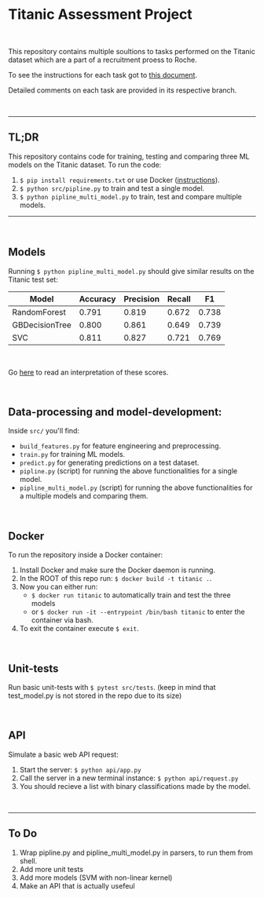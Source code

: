 # Titanic Assessment Project

<br/>

This repository contains multiple soultions to tasks performed on the Titanic dataset which are a part of a recruitment proess to Roche.

To see the instructions for each task got to [this document](docs/TASKS.md).

Detailed comments on each task are provided in its respective branch.

<br/>

----------------
## TL;DR
This repository contains code for training, testing and comparing three ML models on the Titanic dataset. 
To run the code:
1. `$ pip install requirements.txt` or use Docker ([instructions](#Docker)).
2. `$ python src/pipline.py` to train and test a single model.
3. `$ python pipline_multi_model.py` to train, test and compare multiple models.
----------------

<br/>

## Models
Running `$ python pipline_multi_model.py` should give similar results on the Titanic test set:

| Model          | Accuracy | Precision | Recall |   F1  |
|----------------|----------|-----------|--------|-------|
| RandomForest   | 0.791    | 0.819     | 0.672  | 0.738 |
| GBDecisionTree | 0.800    | 0.861     | 0.649  | 0.739 |
| SVC            | 0.811    | 0.827     | 0.721  | 0.769 |

<br/>

Go [here](/docs/MODELS.md) to read an interpretation of these scores.

<br/>

## Data-processing and model-development:
Inside `src/` you'll find:

* `build_features.py` for feature engineering and preprocessing.
* `train.py` for training ML models.
* `predict.py` for generating predictions on a test dataset.
* `pipline.py` (script) for running the above functionalities for a single model.
* `pipline_multi_model.py` (script) for running the above functionalities for a multiple models and comparing them.

<br/>

## Docker
To run the repository inside a Docker container:

1. Install Docker and make sure the Docker daemon is running.
2. In the ROOT of this repo run: `$ docker build -t titanic .`.
3. Now you can either run:
    - `$ docker run titanic` to automatically train and test the three models  
    - or `$ docker run -it --entrypoint /bin/bash titanic` to enter the container via bash.
4. To exit the container execute `$ exit`.

<br/>

## Unit-tests
Run basic unit-tests with `$ pytest src/tests`. (keep in mind that test_model.py is not stored in the repo due to its size)

<br/>

## API
Simulate a basic web API request:
1. Start the server: `$ python api/app.py`
2. Call the server in a new terminal instance: `$ python api/request.py`
3. You should recieve a list with binary classifications made by the model. 

<br/>

----------------

## To Do
1. Wrap pipline.py and pipline_multi_model.py in parsers, to run them from shell.
2. Add more unit tests
3. Add more models (SVM with non-linear kernel)
4. Make an API that is actually usefeul
